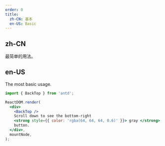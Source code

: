 ```yaml
---
order: 0
title:
  zh-CN: 基本
  en-US: Basic
---
```


## zh-CN

最简单的用法。

## en-US

The most basic usage.

```jsx
import { BackTop } from 'antd';

ReactDOM.render(
  <div>
    <BackTop />
    Scroll down to see the bottom-right
    <strong style={{ color: 'rgba(64, 64, 64, 0.6)' }}> gray </strong>
    button.
  </div>,
  mountNode,
);
```
